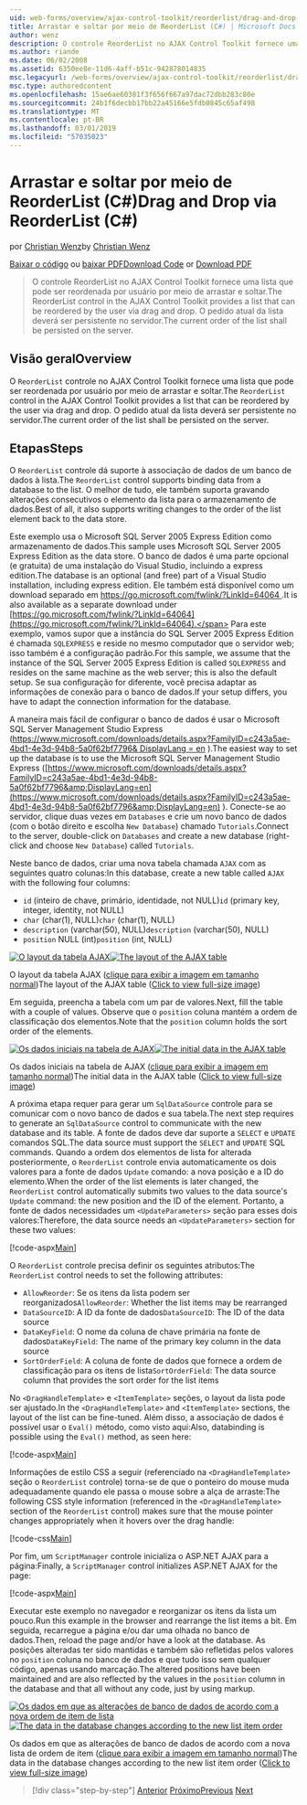 ```yaml
---
uid: web-forms/overview/ajax-control-toolkit/reorderlist/drag-and-drop-via-reorderlist-cs
title: Arrastar e soltar por meio de ReorderList (C#) | Microsoft Docs
author: wenz
description: O controle ReorderList no AJAX Control Toolkit fornece uma lista que pode ser reordenada por usuário por meio de arrastar e soltar. O pedido atual da lista deverá...
ms.author: riande
ms.date: 06/02/2008
ms.assetid: 6350ee8e-11d6-4aff-b51c-942878014835
msc.legacyurl: /web-forms/overview/ajax-control-toolkit/reorderlist/drag-and-drop-via-reorderlist-cs
msc.type: authoredcontent
ms.openlocfilehash: 15ae6ae60381f3f656f667a97dac72dbb283c80e
ms.sourcegitcommit: 24b1f6decbb17bb22a45166e5fdb0845c65af498
ms.translationtype: MT
ms.contentlocale: pt-BR
ms.lasthandoff: 03/01/2019
ms.locfileid: "57035023"
---
```

<a name="drag-and-drop-via-reorderlist-c"></a><span data-ttu-id="ba6fc-104">Arrastar e soltar por meio de ReorderList (C#)</span><span class="sxs-lookup"><span data-stu-id="ba6fc-104">Drag and Drop via ReorderList (C#)</span></span>
====================
<span data-ttu-id="ba6fc-105">por [Christian Wenz](https://github.com/wenz)</span><span class="sxs-lookup"><span data-stu-id="ba6fc-105">by [Christian Wenz](https://github.com/wenz)</span></span>

<span data-ttu-id="ba6fc-106">[Baixar o código](http://download.microsoft.com/download/9/3/f/93f8daea-bebd-4821-833b-95205389c7d0/ReorderList5.cs.zip) ou [baixar PDF](http://download.microsoft.com/download/2/d/c/2dc10e34-6983-41d4-9c08-f78f5387d32b/reorderlist5CS.pdf)</span><span class="sxs-lookup"><span data-stu-id="ba6fc-106">[Download Code](http://download.microsoft.com/download/9/3/f/93f8daea-bebd-4821-833b-95205389c7d0/ReorderList5.cs.zip) or [Download PDF](http://download.microsoft.com/download/2/d/c/2dc10e34-6983-41d4-9c08-f78f5387d32b/reorderlist5CS.pdf)</span></span>

> <span data-ttu-id="ba6fc-107">O controle ReorderList no AJAX Control Toolkit fornece uma lista que pode ser reordenada por usuário por meio de arrastar e soltar.</span><span class="sxs-lookup"><span data-stu-id="ba6fc-107">The ReorderList control in the AJAX Control Toolkit provides a list that can be reordered by the user via drag and drop.</span></span> <span data-ttu-id="ba6fc-108">O pedido atual da lista deverá ser persistente no servidor.</span><span class="sxs-lookup"><span data-stu-id="ba6fc-108">The current order of the list shall be persisted on the server.</span></span>


## <a name="overview"></a><span data-ttu-id="ba6fc-109">Visão geral</span><span class="sxs-lookup"><span data-stu-id="ba6fc-109">Overview</span></span>

<span data-ttu-id="ba6fc-110">O `ReorderList` controle no AJAX Control Toolkit fornece uma lista que pode ser reordenada por usuário por meio de arrastar e soltar.</span><span class="sxs-lookup"><span data-stu-id="ba6fc-110">The `ReorderList` control in the AJAX Control Toolkit provides a list that can be reordered by the user via drag and drop.</span></span> <span data-ttu-id="ba6fc-111">O pedido atual da lista deverá ser persistente no servidor.</span><span class="sxs-lookup"><span data-stu-id="ba6fc-111">The current order of the list shall be persisted on the server.</span></span>

## <a name="steps"></a><span data-ttu-id="ba6fc-112">Etapas</span><span class="sxs-lookup"><span data-stu-id="ba6fc-112">Steps</span></span>

<span data-ttu-id="ba6fc-113">O `ReorderList` controle dá suporte à associação de dados de um banco de dados à lista.</span><span class="sxs-lookup"><span data-stu-id="ba6fc-113">The `ReorderList` control supports binding data from a database to the list.</span></span> <span data-ttu-id="ba6fc-114">O melhor de tudo, ele também suporta gravando alterações consecutivos o elemento da lista para o armazenamento de dados.</span><span class="sxs-lookup"><span data-stu-id="ba6fc-114">Best of all, it also supports writing changes to the order of the list element back to the data store.</span></span>

<span data-ttu-id="ba6fc-115">Este exemplo usa o Microsoft SQL Server 2005 Express Edition como armazenamento de dados.</span><span class="sxs-lookup"><span data-stu-id="ba6fc-115">This sample uses Microsoft SQL Server 2005 Express Edition as the data store.</span></span> <span data-ttu-id="ba6fc-116">O banco de dados é uma parte opcional (e gratuita) de uma instalação do Visual Studio, incluindo a express edition.</span><span class="sxs-lookup"><span data-stu-id="ba6fc-116">The database is an optional (and free) part of a Visual Studio installation, including express edition.</span></span> <span data-ttu-id="ba6fc-117">Ele também está disponível como um download separado em [ https://go.microsoft.com/fwlink/?LinkId=64064 ](https://go.microsoft.com/fwlink/?LinkId=64064).</span><span class="sxs-lookup"><span data-stu-id="ba6fc-117">It is also available as a separate download under [https://go.microsoft.com/fwlink/?LinkId=64064](https://go.microsoft.com/fwlink/?LinkId=64064).</span></span> <span data-ttu-id="ba6fc-118">Para este exemplo, vamos supor que a instância do SQL Server 2005 Express Edition é chamada `SQLEXPRESS` e reside no mesmo computador que o servidor web; isso também é a configuração padrão.</span><span class="sxs-lookup"><span data-stu-id="ba6fc-118">For this sample, we assume that the instance of the SQL Server 2005 Express Edition is called `SQLEXPRESS` and resides on the same machine as the web server; this is also the default setup.</span></span> <span data-ttu-id="ba6fc-119">Se sua configuração for diferente, você precisa adaptar as informações de conexão para o banco de dados.</span><span class="sxs-lookup"><span data-stu-id="ba6fc-119">If your setup differs, you have to adapt the connection information for the database.</span></span>

<span data-ttu-id="ba6fc-120">A maneira mais fácil de configurar o banco de dados é usar o Microsoft SQL Server Management Studio Express ([https://www.microsoft.com/downloads/details.aspx?FamilyID=c243a5ae-4bd1-4e3d-94b8-5a0f62bf7796&amp; DisplayLang = en](https://www.microsoft.com/downloads/details.aspx?FamilyID=c243a5ae-4bd1-4e3d-94b8-5a0f62bf7796&amp;DisplayLang=en) ).</span><span class="sxs-lookup"><span data-stu-id="ba6fc-120">The easiest way to set up the database is to use the Microsoft SQL Server Management Studio Express ([https://www.microsoft.com/downloads/details.aspx?FamilyID=c243a5ae-4bd1-4e3d-94b8-5a0f62bf7796&amp;DisplayLang=en](https://www.microsoft.com/downloads/details.aspx?FamilyID=c243a5ae-4bd1-4e3d-94b8-5a0f62bf7796&amp;DisplayLang=en) ).</span></span> <span data-ttu-id="ba6fc-121">Conecte-se ao servidor, clique duas vezes em `Databases` e crie um novo banco de dados (com o botão direito e escolha `New Database`) chamado `Tutorials`.</span><span class="sxs-lookup"><span data-stu-id="ba6fc-121">Connect to the server, double-click on `Databases` and create a new database (right-click and choose `New Database`) called `Tutorials`.</span></span>

<span data-ttu-id="ba6fc-122">Neste banco de dados, criar uma nova tabela chamada `AJAX` com as seguintes quatro colunas:</span><span class="sxs-lookup"><span data-stu-id="ba6fc-122">In this database, create a new table called `AJAX` with the following four columns:</span></span>

- <span data-ttu-id="ba6fc-123">`id` (inteiro de chave, primário, identidade, not NULL)</span><span class="sxs-lookup"><span data-stu-id="ba6fc-123">`id` (primary key, integer, identity, not NULL)</span></span>
- <span data-ttu-id="ba6fc-124">`char` (char(1), NULL)</span><span class="sxs-lookup"><span data-stu-id="ba6fc-124">`char` (char(1), NULL)</span></span>
- <span data-ttu-id="ba6fc-125">`description` (varchar(50), NULL)</span><span class="sxs-lookup"><span data-stu-id="ba6fc-125">`description` (varchar(50), NULL)</span></span>
- <span data-ttu-id="ba6fc-126">`position` NULL (int)</span><span class="sxs-lookup"><span data-stu-id="ba6fc-126">`position` (int, NULL)</span></span>


<span data-ttu-id="ba6fc-127">[![O layout da tabela AJAX](drag-and-drop-via-reorderlist-cs/_static/image2.png)](drag-and-drop-via-reorderlist-cs/_static/image1.png)</span><span class="sxs-lookup"><span data-stu-id="ba6fc-127">[![The layout of the AJAX table](drag-and-drop-via-reorderlist-cs/_static/image2.png)](drag-and-drop-via-reorderlist-cs/_static/image1.png)</span></span>

<span data-ttu-id="ba6fc-128">O layout da tabela AJAX ([clique para exibir a imagem em tamanho normal](drag-and-drop-via-reorderlist-cs/_static/image3.png))</span><span class="sxs-lookup"><span data-stu-id="ba6fc-128">The layout of the AJAX table ([Click to view full-size image](drag-and-drop-via-reorderlist-cs/_static/image3.png))</span></span>


<span data-ttu-id="ba6fc-129">Em seguida, preencha a tabela com um par de valores.</span><span class="sxs-lookup"><span data-stu-id="ba6fc-129">Next, fill the table with a couple of values.</span></span> <span data-ttu-id="ba6fc-130">Observe que o `position` coluna mantém a ordem de classificação dos elementos.</span><span class="sxs-lookup"><span data-stu-id="ba6fc-130">Note that the `position` column holds the sort order of the elements.</span></span>


<span data-ttu-id="ba6fc-131">[![Os dados iniciais na tabela de AJAX](drag-and-drop-via-reorderlist-cs/_static/image5.png)](drag-and-drop-via-reorderlist-cs/_static/image4.png)</span><span class="sxs-lookup"><span data-stu-id="ba6fc-131">[![The initial data in the AJAX table](drag-and-drop-via-reorderlist-cs/_static/image5.png)](drag-and-drop-via-reorderlist-cs/_static/image4.png)</span></span>

<span data-ttu-id="ba6fc-132">Os dados iniciais na tabela de AJAX ([clique para exibir a imagem em tamanho normal](drag-and-drop-via-reorderlist-cs/_static/image6.png))</span><span class="sxs-lookup"><span data-stu-id="ba6fc-132">The initial data in the AJAX table ([Click to view full-size image](drag-and-drop-via-reorderlist-cs/_static/image6.png))</span></span>


<span data-ttu-id="ba6fc-133">A próxima etapa requer para gerar um `SqlDataSource` controle para se comunicar com o novo banco de dados e sua tabela.</span><span class="sxs-lookup"><span data-stu-id="ba6fc-133">The next step requires to generate an `SqlDataSource` control to communicate with the new database and its table.</span></span> <span data-ttu-id="ba6fc-134">A fonte de dados deve dar suporte a `SELECT` e `UPDATE` comandos SQL.</span><span class="sxs-lookup"><span data-stu-id="ba6fc-134">The data source must support the `SELECT` and `UPDATE` SQL commands.</span></span> <span data-ttu-id="ba6fc-135">Quando a ordem dos elementos de lista for alterada posteriormente, o `ReorderList` controle envia automaticamente os dois valores para a fonte de dados `Update` comando: a nova posição e a ID do elemento.</span><span class="sxs-lookup"><span data-stu-id="ba6fc-135">When the order of the list elements is later changed, the `ReorderList` control automatically submits two values to the data source's `Update` command: the new position and the ID of the element.</span></span> <span data-ttu-id="ba6fc-136">Portanto, a fonte de dados necessidades um `<UpdateParameters>` seção para esses dois valores:</span><span class="sxs-lookup"><span data-stu-id="ba6fc-136">Therefore, the data source needs an `<UpdateParameters>` section for these two values:</span></span>

[!code-aspx[Main](drag-and-drop-via-reorderlist-cs/samples/sample1.aspx)]

<span data-ttu-id="ba6fc-137">O `ReorderList` controle precisa definir os seguintes atributos:</span><span class="sxs-lookup"><span data-stu-id="ba6fc-137">The `ReorderList` control needs to set the following attributes:</span></span>

- <span data-ttu-id="ba6fc-138">`AllowReorder`: Se os itens da lista podem ser reorganizados</span><span class="sxs-lookup"><span data-stu-id="ba6fc-138">`AllowReorder`: Whether the list items may be rearranged</span></span>
- <span data-ttu-id="ba6fc-139">`DataSourceID`: A ID da fonte de dados</span><span class="sxs-lookup"><span data-stu-id="ba6fc-139">`DataSourceID`: The ID of the data source</span></span>
- <span data-ttu-id="ba6fc-140">`DataKeyField`: O nome da coluna de chave primária na fonte de dados</span><span class="sxs-lookup"><span data-stu-id="ba6fc-140">`DataKeyField`: The name of the primary key column in the data source</span></span>
- <span data-ttu-id="ba6fc-141">`SortOrderField`: A coluna de fonte de dados que fornece a ordem de classificação para os itens de lista</span><span class="sxs-lookup"><span data-stu-id="ba6fc-141">`SortOrderField`: The data source column that provides the sort order for the list items</span></span>

<span data-ttu-id="ba6fc-142">No `<DragHandleTemplate>` e `<ItemTemplate>` seções, o layout da lista pode ser ajustado.</span><span class="sxs-lookup"><span data-stu-id="ba6fc-142">In the `<DragHandleTemplate>` and `<ItemTemplate>` sections, the layout of the list can be fine-tuned.</span></span> <span data-ttu-id="ba6fc-143">Além disso, a associação de dados é possível usar o `Eval()` método, como visto aqui:</span><span class="sxs-lookup"><span data-stu-id="ba6fc-143">Also, databinding is possible using the `Eval()` method, as seen here:</span></span>

[!code-aspx[Main](drag-and-drop-via-reorderlist-cs/samples/sample2.aspx)]

<span data-ttu-id="ba6fc-144">Informações de estilo CSS a seguir (referenciado na `<DragHandleTemplate>` seção o `ReorderList` controle) torna-se de que o ponteiro do mouse muda adequadamente quando ele passa o mouse sobre a alça de arraste:</span><span class="sxs-lookup"><span data-stu-id="ba6fc-144">The following CSS style information (referenced in the `<DragHandleTemplate>` section of the `ReorderList` control) makes sure that the mouse pointer changes appropriately when it hovers over the drag handle:</span></span>

[!code-css[Main](drag-and-drop-via-reorderlist-cs/samples/sample3.css)]

<span data-ttu-id="ba6fc-145">Por fim, um `ScriptManager` controle inicializa o ASP.NET AJAX para a página:</span><span class="sxs-lookup"><span data-stu-id="ba6fc-145">Finally, a `ScriptManager` control initializes ASP.NET AJAX for the page:</span></span>

[!code-aspx[Main](drag-and-drop-via-reorderlist-cs/samples/sample4.aspx)]

<span data-ttu-id="ba6fc-146">Executar este exemplo no navegador e reorganizar os itens da lista um pouco.</span><span class="sxs-lookup"><span data-stu-id="ba6fc-146">Run this example in the browser and rearrange the list items a bit.</span></span> <span data-ttu-id="ba6fc-147">Em seguida, recarregue a página e/ou dar uma olhada no banco de dados.</span><span class="sxs-lookup"><span data-stu-id="ba6fc-147">Then, reload the page and/or have a look at the database.</span></span> <span data-ttu-id="ba6fc-148">As posições alteradas ter sido mantidas e também são refletidas pelos valores no `position` coluna no banco de dados e que tudo isso sem qualquer código, apenas usando marcação.</span><span class="sxs-lookup"><span data-stu-id="ba6fc-148">The altered positions have been maintained and are also reflected by the values in the `position` column in the database and that all without any code, just by using markup.</span></span>


<span data-ttu-id="ba6fc-149">[![Os dados em que as alterações de banco de dados de acordo com a nova ordem de item de lista](drag-and-drop-via-reorderlist-cs/_static/image8.png)](drag-and-drop-via-reorderlist-cs/_static/image7.png)</span><span class="sxs-lookup"><span data-stu-id="ba6fc-149">[![The data in the database changes according to the new list item order](drag-and-drop-via-reorderlist-cs/_static/image8.png)](drag-and-drop-via-reorderlist-cs/_static/image7.png)</span></span>

<span data-ttu-id="ba6fc-150">Os dados em que as alterações de banco de dados de acordo com a nova lista de ordem de item ([clique para exibir a imagem em tamanho normal](drag-and-drop-via-reorderlist-cs/_static/image9.png))</span><span class="sxs-lookup"><span data-stu-id="ba6fc-150">The data in the database changes according to the new list item order ([Click to view full-size image](drag-and-drop-via-reorderlist-cs/_static/image9.png))</span></span>

> [!div class="step-by-step"]
> <span data-ttu-id="ba6fc-151">[Anterior](using-postbacks-with-reorderlist-cs.md)
> [Próximo](using-postbacks-with-reorderlist-vb.md)</span><span class="sxs-lookup"><span data-stu-id="ba6fc-151">[Previous](using-postbacks-with-reorderlist-cs.md)
[Next](using-postbacks-with-reorderlist-vb.md)</span></span>
